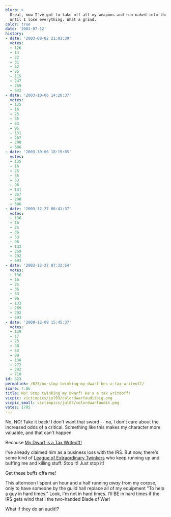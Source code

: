 ```yaml
---
blurb: >
  Great, now I've got to take off all my weapons and run naked into the Plane of Time
  until I lose everything. What a grind.
color: true
date: '2003-07-12'
history:
- date: '2003-08-02 21:01:39'
  votes:
  - 126
  - 14
  - 22
  - 31
  - 52
  - 85
  - 115
  - 247
  - 269
  - 642
- date: '2003-10-06 14:28:37'
  votes:
  - 135
  - 16
  - 25
  - 35
  - 53
  - 96
  - 131
  - 267
  - 290
  - 686
- date: '2003-10-06 18:15:05'
  votes:
  - 135
  - 16
  - 25
  - 35
  - 53
  - 96
  - 131
  - 267
  - 290
  - 686
- date: '2003-12-27 06:41:37'
  votes:
  - 136
  - 16
  - 25
  - 36
  - 53
  - 96
  - 133
  - 269
  - 292
  - 693
- date: '2003-12-27 07:32:54'
  votes:
  - 136
  - 16
  - 25
  - 36
  - 53
  - 96
  - 133
  - 269
  - 292
  - 693
- date: '2009-12-09 15:45:37'
  votes:
  - 139
  - 17
  - 25
  - 38
  - 53
  - 99
  - 136
  - 272
  - 292
  - 710
id: 623
permalink: /623/no-stop-twinking-my-dwarf-hes-a-tax-writeoff/
score: 7.86
title: No! Stop twinking my Dwarf! He's a tax writeoff!
vicpic: victimpics/jul03/colordwarfauditbig.png
vicpic_small: victimpics/jul03/colordwarfaudit.png
votes: 1795
---
```


No, NO! Take it back! I don't want that sword -- no, I don't care about
the increased odds of a critical. Something like this makes my character
more valuable, and that can't happen.

Because [My Dwarf is a Tax Writeoff!](%ARTICLE[615]%)

I've already claimed him as a business loss with the IRS. But now,
there's some kind of [League of Extraordinary
Twinkers](%ARTICLE[490]%) who keep running up and buffing me and
killing stuff. Stop it! Just stop it!

Get these buffs offa me!

This afternoon I spent an hour and a half running *away* from my corpse,
only to have someone by the guild hall replace all of my equipment "To
help a guy in hard times." Look, I'm not in hard times. I'll BE in hard
times if the IRS gets wind that I the two-handed Blade of War!

What if they do an audit!?